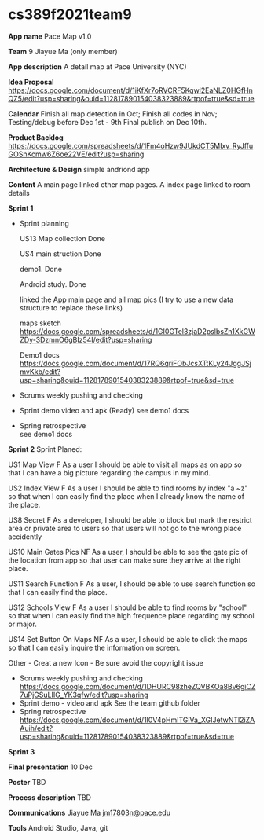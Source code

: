 # cs389f2021team9

**App name** Pace Map v1.0

**Team** 9   Jiayue Ma (only member)
             

**App description**  A detail map at Pace University (NYC)

**Idea Proposal**   https://docs.google.com/document/d/1iKfXr7oRVCRF5Kqwl2EaNLZ0HGfHnQZ5/edit?usp=sharing&ouid=112817890154038323889&rtpof=true&sd=true           

**Calendar**         Finish all map detection in Oct; 
                     Finish all codes in Nov; 
                     Testing/debug before Dec 1st - 9th
                     Final publish on Dec 10th.

**Product Backlog**  https://docs.google.com/spreadsheets/d/1Fm4oHzw9JUkdCT5MIxv_RyJffuGOSnKcmw6Z6oe22VE/edit?usp=sharing

**Architecture & Design**  simple andriond app
                          

**Content**         A main page linked other map pages. 
                    A index page linked to room details    

**Sprint 1**
  
* Sprint planning 
  
  US13 Map collection Done 
  
  US4  main struction Done
  
  demo1.         Done
  
  Android study. Done
  
  linked the App main page and all map pics (I try to use a new data structure to replace these links)
  
  maps sketch https://docs.google.com/spreadsheets/d/1GI0GTel3zjaD2pslbsZh1XkGWZDy-3DzmnO6gBIz54I/edit?usp=sharing
  
  Demo1 docs https://docs.google.com/document/d/17RQ6qriFObJcsXTtKLy24JggJSjmvKkb/edit?usp=sharing&ouid=112817890154038323889&rtpof=true&sd=true
  
* Scrums weekly pushing and checking
    
* Sprint demo 
    video and apk (Ready)
    see demo1 docs
* Spring retrospective  
    see demo1 docs
    
**Sprint 2**
Sprint Planed:

US1	Map View	      F	    As a user I should be able to visit all maps as on app so that I can have a big picture regarding the campus in my mind.

US2	Index View	    F		  As a user I should be able to find rooms by index "a ~z" so that when I can easily find the place when I already know the name of the place.

US8	Secret	F		As a developer, I should be able to block but mark the restrict area or private area to users so that users will not go to the wrong place accidently

US10	Main Gates Pics	NF	As a user, I should be able to see the gate pic of the location from app so that user can make sure they arrive at the right place.

US11 Search Function	F 	As a user, I should be able to use search function so that I can easily find the place.

US12 Schools View		  F   As a user I should be able to find rooms by "school" so that when I can easily find the high frequence place regarding my school or major.

US14	Set Button On Maps	NF	As a user, I should be able to click the maps so that I can easily inquire the information on screen.

Other - Creat a new Icon
      - Be sure avoid the copyright issue

* Scrums weekly pushing and checking
https://docs.google.com/document/d/1DHURC98zheZQVBKOa8Bv6giCZ7uPjGSuLIIG_YK3qfw/edit?usp=sharing
* Sprint demo - video and apk 
See the team github folder
* Spring retrospective 
https://docs.google.com/document/d/1l0V4pHmITGlVa_XGIJetwNTl2iZAAuih/edit?usp=sharing&ouid=112817890154038323889&rtpof=true&sd=true

**Sprint 3** 



**Final presentation** 10 Dec

**Poster**             TBD

**Process description**  TBD
                       

**Communications**     Jiayue Ma
                       jm17803n@pace.edu
                       
**Tools**             Android Studio, Java, git
